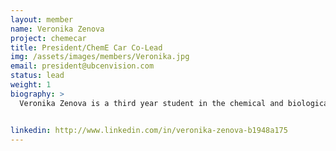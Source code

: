 ```yaml
---
layout: member
name: Veronika Zenova
project: chemecar
title: President/ChemE Car Co-Lead
img: /assets/images/members/Veronika.jpg
email: president@ubcenvision.com
status: lead
weight: 1
biography: >
  Veronika Zenova is a third year student in the chemical and biological engineering program at UBC. She is President of the UBC AIChE chapter and Co-Captain of the Chem-E-Car design team. She hopes to continue to encourage Chem-E-Car team members to expand their teamwork and technical stills, and hopes to engage UBC Chemical and Biological Engineering students through industry networking, projects, and events. Veronika has also volunteered at Michael Smith Laboratories, the Engineering Undergraduate Society, and is currently on Co-op at Miru Smart Technologies. In her free time, Veronika can be found outside, taking care of her many plants or eating fruit.


linkedin: http://www.linkedin.com/in/veronika-zenova-b1948a175
---
```


